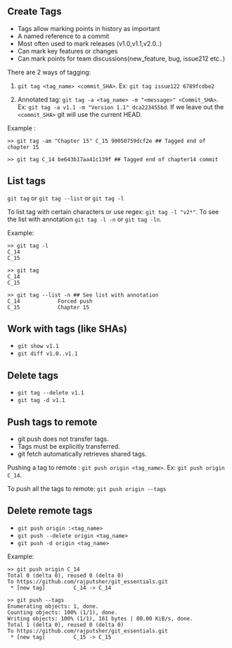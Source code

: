 ## Create Tags

- Tags allow marking points in history as important
- A named reference to a commit
- Most often used to mark releases (v1.0,v1.1,v2.0..)
- Can mark key features or changes 
- Can mark points for team discussions(new_feature, bug, issue212 etc..)

There are 2 ways of tagging: <br/>
1. `git tag <tag_name> <commit_SHA>`. Ex: `git tag issue122 6789fcdbe2`

2. Annotated tag: `git tag -a <tag_name> -m "<message>" <Commit_SHA>`. <br/> Ex: `git tag -a v1.1 -m "Version 1.1" dca223455bd`. If we leave out the `<commit_SHA>` git will use the current HEAD.

Example :
```
>> git tag -am "Chapter 15" C_15 90050759dcf2e ## Tagged end of chapter 15

>> git tag C_14 be643b17aa41c139f ## Tagged end of chapter14 commit
```
## List tags

`git tag` or `git tag --list` or `git tag -l`

To list tag with certain characters or use regex: `git tag -l "v2*"`. To see the list with annotation `git tag -l -n` or `git tag -ln`.

Example: 
```
>> git tag -l
C_14
C_15

>> git tag
C_14
C_15

>> git tag --list -n ## See list with annotation
C_14            Forced push
C_15            Chapter 15
```
## Work with tags (like SHAs)

- `git show v1.1`
- `git diff v1.0..v1.1`

## Delete tags

- `git tag --delete v1.1`
- `git tag -d v1.1`

## Push tags to remote

- git push does not transfer tags.
- Tags must be explicitly transferred.
- git fetch automatically retrieves shared tags.

Pushing a tag to remote : `git push origin <tag_name>`. Ex: `git push origin C_14`.

To push all the tags to remote: `git push origin --tags`

## Delete remote tags 

- `git push origin :<tag_name>`
- `git push --delete origin <tag_name>`
- `git push -d origin <tag_name>`

Example:
```
>> git push origin C_14
Total 0 (delta 0), reused 0 (delta 0)
To https://github.com/rajputsher/git_essentials.git
 * [new tag]         C_14 -> C_14

>> git push --tags
Enumerating objects: 1, done.
Counting objects: 100% (1/1), done.
Writing objects: 100% (1/1), 161 bytes | 80.00 KiB/s, done.
Total 1 (delta 0), reused 0 (delta 0)
To https://github.com/rajputsher/git_essentials.git
 * [new tag]         C_15 -> C_15
```

